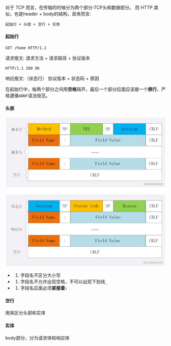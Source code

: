 对于 TCP 而言，在传输的时候分为两个部分:TCP头和数据部分。
而 HTTP 类似，也是header + body的结构，具体而言:

```
起始行 + 头部 + 空行 + 实体
```

#### 起始行

```
GET /home HTTP/1.1
```

请求报文: 请求方法 + 请求路径 + 协议版本

```
HTTP/1.1 200 OK
```

响应报文:（状态行） 协议版本 + 状态码 + 原因

在起始行中，每两个部分之间用**空格**隔开，最后一个部分后面应该接一个**换行**，严格遵循`ABNF`语法规范。

#### 头部

![image-20220331161218080](\image\image-20220331161218080.png)

- 1. 字段名不区分大小写
- 1. 字段名不允许出现空格，不可以出现下划线`_`
- 1. 字段名后面必须**紧接着`:`**

#### 空行

用来区分头部和实体

#### 实体

body部分，分为请求体和响应体